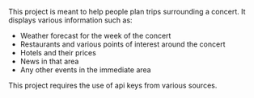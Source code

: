 This project is meant to help people plan trips surrounding a concert. It displays various information such as:
* Weather forecast for the week of the concert
* Restaurants and various points of interest around the concert
* Hotels and their prices
* News in that area
* Any other events in the immediate area

This project requires the use of api keys from various sources.
